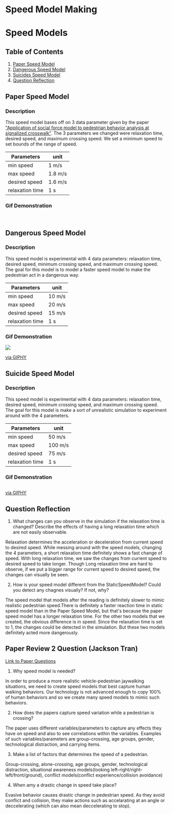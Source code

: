 Speed Model Making
===

# Speed Models

## Table of Contents
1. [Paper Speed Model](#Paper-Speed-Model)
2. [Dangerous Speed Model](#Dangerous-Speed-Model)
3. [Suicides Speed Model](#Suicide-Speed-Model)
4. [Question Reflection](#Question-Reflection)

## Paper Speed Model

### Description
This speed model bases off on 3 data parameter given by the paper ["Application of social force model to pedestrian behavior analysis at signalized crosswalk"](https://www.sciencedirect.com/science/article/pii/S0968090X14000114). The 3 parameters we changed were relaxation time, desired speed, and maximum crossing speed. We set a minimum speed to set bounds of the range of speed.

| Parameters      | unit    |
| --------------- | ------- |
| min speed       | 1 m/s   |
| max speed       | 1.8 m/s |
| desired speed   | 1.6 m/s |
| relaxation time | 1 s     |

### Gif Demonstration

<img src='https://media4.giphy.com/media/naMqau6aXClhZ3wnuI/giphy.gif' title ='' alt=''/>

<img src='https://media2.giphy.com/media/ZUfOqlyajAh9FZVRaG/giphy.gif?cid=790b761171b7626ab052ce3f0a5411ef4fd9918b433f582e&rid=giphy.gif&ct=g' title ='' alt=''/>

<img src='https://media2.giphy.com/media/8nZNHTLgo7Qahg4LXl/giphy.gif?cid=790b7611f35ddf221d12c1ad2984fe58f0498f8424afbb3e&rid=giphy.gif&ct=g' title ='' alt=''/>

## Dangerous Speed Model

### Description
This speed model is experimental with 4 data parameters: relaxation time, desired speed, minimum crossing speed, and maximum crossing speed. The goal for this model is to model a faster speed model to make the pedestrian act in a dangerous way.


| Parameters      | unit    |
| --------------- | ------- |
| min speed       | 10 m/s  |
| max speed       | 20 m/s  |
| desired speed   | 15 m/s  |
| relaxation time | 1 s     |

### Gif Demonstration

<img src='https://media3.giphy.com/media/eo87KS4JCH75LpUKpG/giphy.gif?cid=790b76113923126c642b8b8962b449d82b8e83168f39a620&rid=giphy.gif&ct=g' />
<p><a href="https://giphy.com/gifs/eo87KS4JCH75LpUKpG">via GIPHY</a></p>

## Suicide Speed Model

### Description
This speed model is experimental with 4 data parameters: relaxation time, desired speed, minimum crossing speed, and maximum crossing speed. The goal for this model is make a sort of unrealistic simulation to experiment around with the 4 parameters.

| Parameters      | unit    |
| --------------- | ------- |
| min speed       | 50 m/s  |
| max speed       | 100 m/s |
| desired speed   | 75 m/s  |
| relaxation time | 1 s     |

### Gif Demonstration

<img src='https://media0.giphy.com/media/40y86FAC82Wp1aAxMF/giphy.gif?cid=790b761184244985e8c4f2ed747c15e13ae232ca7a899344&rid=giphy.gif&ct=g' title ='' alt=''/>

<p><a href="https://giphy.com/gifs/40y86FAC82Wp1aAxMF">via GIPHY</a></p>

## Question Reflection
1. What changes can you observe in the simulation if the relaxation time is changed? Describe the effects of having a long relaxation time which are not easily observable.

Relaxation determines the acceleration or deceleration from current speed to desired speed. While messing around with the speed models, changing the 4 parameters, a short relaxation time definitely shows a fast change of speed. With long relaxation time, we saw the changes from current speed to desired speed to take longer. Though Long relaxation time are hard to observe, if we put a bigger range for current speed to desired speed, the changes can visually be seen.

2. How is your speed model different from the StaticSpeedModel? Could you detect any chagnes visually? If not, why?

The speed model that models after the reading is definitely slower to mimic realistic pedestrian speed.There is definitely a faster reaction time in static speed model than in the Paper Speed Model, but that's because the paper speed model has a longer relaxation time. For the other two models that we created, the obvious difference is in speed. Since the relaxation time is set to 1, the changes could be detected in the simulation. But these two models definitely acted more dangerously.

## Paper Review 2 Question (Jackson Tran)

[Link to Paper Questions](https://docs.google.com/document/d/1TYOvt4xHG5Fh4g82-UGlUd42quBzFpqwB9F470_xhc0/edit)

1. Why speed model is needed?

In order to produce a more realistic vehicle-pedestrian jaywalking situations, we need to create speed models that best capture human walking behaviors. Our technology is not advanced enough to copy 100% of human behaviors and so we create many speed models to mimic such behaviors.

2. How does the papers capture speed variation while a pedestrian is crossing?

The paper uses different variables/parameters to capture any effects they have on speed and also to see correlations within the variables. Examples of such variables/parameters are group-crossing, age groups, gender, technological distraction, and carrying items.

3. Make a list of factors that determines the speed of a pedestrian.

Group-crossing, alone-crossing, age groups, gender, technological distraction, situational awareness models(looking left-right/right-left/front/ground), conflict models(conflict experience/collision avoidance)

4. When amy a drastic change in speed take place?

Evasive behavior causes drastic change in pedestrian speed. As they avoid conflict and collision, they make actions such as accelarating at an angle or  deccelerating (which can also mean deccelerating to stop).
